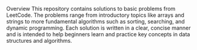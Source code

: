 Overview
This repository contains solutions to basic problems from LeetCode. The problems range from introductory topics like arrays and strings to more fundamental algorithms such as sorting, searching, and dynamic programming. Each solution is written in a clear, concise manner and is intended to help beginners learn and practice key concepts in data structures and algorithms.
